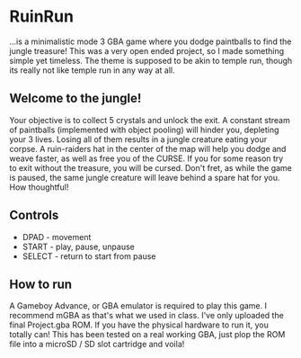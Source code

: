 # RuinRun

...is a minimalistic mode 3 GBA game where you dodge paintballs to find the jungle treasure! This was a very open ended project, so I made something simple yet timeless. The theme is supposed to be akin to temple run, though its really not like temple run in any way at all.

## Welcome to the jungle!
Your objective is to collect 5 crystals and unlock the exit. A constant stream of paintballs (implemented with object pooling) will hinder you, depleting your 3 lives. Losing all of them results in a jungle creature eating your corpse. A ruin-raiders hat in the center of the map will help you dodge and weave faster, as well as free you of the CURSE. If you for some reason try to exit without the treasure, you will be cursed. Don't fret, as while the game is paused, the same jungle creature will leave behind a spare hat for you. How thoughtful!

## Controls
- DPAD - movement
- START - play, pause, unpause
- SELECT - return to start from pause

## How to run
A Gameboy Advance, or GBA emulator is required to play this game.
I recommend mGBA as that's what we used in class.
I've only uploaded the final Project.gba ROM.
If you have the physical hardware to run it, you totally can!
This has been tested on a real working GBA, just plop the ROM file into a microSD / SD slot cartridge and voila!
